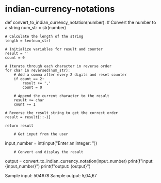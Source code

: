 # indian-currency-notations

def convert_to_indian_currency_notation(number):
    # Convert the number to a string
    num_str = str(number)

    # Calculate the length of the string
    length = len(num_str)

    # Initialize variables for result and counter
    result = ''
    count = 0

    # Iterate through each character in reverse order
    for char in reversed(num_str):
        # Add a comma after every 2 digits and reset counter
        if count == 2:
            result += ','
            count = 0

        # Append the current character to the result
        result += char
        count += 1

    # Reverse the result string to get the correct order
    result = result[::-1]

    return result

        # Get input from the user
 input_number = int(input("Enter an integer: "))

        # Convert and display the result
 output = convert_to_indian_currency_notation(input_number)
 print(f"input: {input_number}")
 print(f"output: {output}")

Sample input: 504678
Sample output: 5,04,67
